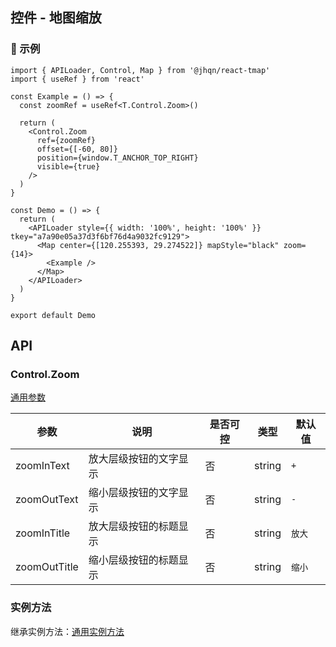 ## 控件 - 地图缩放

### 🔨 示例

```tsx
import { APILoader, Control, Map } from '@jhqn/react-tmap'
import { useRef } from 'react'

const Example = () => {
  const zoomRef = useRef<T.Control.Zoom>()

  return (
    <Control.Zoom
      ref={zoomRef}
      offset={[-60, 80]}
      position={window.T_ANCHOR_TOP_RIGHT}
      visible={true}
    />
  )
}

const Demo = () => {
  return (
    <APILoader style={{ width: '100%', height: '100%' }} tkey="a7a90e05a37d3f6bf76d4a9032fc9129">
      <Map center={[120.255393, 29.274522]} mapStyle="black" zoom={14}>
        <Example />
      </Map>
    </APILoader>
  )
}

export default Demo
```

## API

### Control.Zoom

[通用参数](/packages/react/src/control/index.zh-CN.md#control)

| 参数         | 说明                   | 是否可控 | 类型   | 默认值 |
| ------------ | ---------------------- | -------- | ------ | ------ |
| zoomInText   | 放大层级按钮的文字显示 | 否       | string | `+`    |
| zoomOutText  | 缩小层级按钮的文字显示 | 否       | string | `-`    |
| zoomInTitle  | 放大层级按钮的标题显示 | 否       | string | `放大` |
| zoomOutTitle | 缩小层级按钮的标题显示 | 否       | string | `缩小` |

### 实例方法

继承实例方法：[通用实例方法](/packages/react/src/control/index.zh-CN.md#实例方法)
